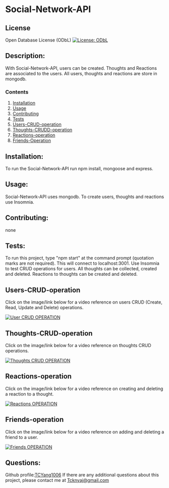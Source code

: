# Social-Network-API

## License
Open Database License (ODbL)
[![License: ODbL](https://img.shields.io/badge/License-ODbL-brightgreen.svg)](https://opendatacommons.org/licenses/odbl/)

## Description: 
With Social-Network-API, users can be created.  Thoughts and Reactions are associated to the users.  All users, thoughts and reactions are store in mongodb.  

### Contents
1.  [Installation](#installation)
2.  [Usage](#usage)
3.  [Contributing](#contributing)
4.  [Tests](#tests)
5.  [Users-CRUD-operation](#users-crud-operation)
6.  [Thoughts-CRUDD-operation](#thoughts-crud-operation)
7.  [Reactions-operation](#reactions-operation)
8.  [Friends-Operation](#friends-operation)

## Installation:  
To run the Social-Network-API run npm install, mongoose and express.

## Usage:
Social-Network-API uses mongodb.  To create users, thoughts and reactions use Insomnia.

## Contributing:
none

## Tests:
To run this project, type "npm start" at the command prompt (quotation marks are not required).  This will connect to localhost:3001.  Use Insomnia to test CRUD operations for users.  All thoughts can be collected, created and deleted.  Reactions to thoughts can be created and deleted. 

## Users-CRUD-operation  
  
Click on the image/link below for a video reference on users CRUD (Create, Read, Update and Delete) operations.  
  
[![User CRUD OPERATION](https://pacificequitygroup.net/wp-content/uploads/2017/01/video-player-placeholder-768x356.png)](https://drive.google.com/file/d/1FdzPXaXkMBs9BLpsemO_UiBZvsuWLUj3/preview)

## Thoughts-CRUD-operation  
  
Click on the image/link below for a video reference on thoughts CRUD operations.  
  
[![Thoughts CRUD OPERATION](https://pacificequitygroup.net/wp-content/uploads/2017/01/video-player-placeholder-768x356.png)](https://drive.google.com/file/d/1ZXZQOdwBfuajgxuBoRuXmThSZZKfOqoj/preview)

## Reactions-operation  
  
Click on the image/link below for a video reference on creating and deleting a reaction to a thought.  
  
[![Reactions OPERATION](https://pacificequitygroup.net/wp-content/uploads/2017/01/video-player-placeholder-768x356.png)](https://drive.google.com/file/d/1E6OWGV9Oo6LuyTlryc5x3zlr1IrgNOkQ/preview)
  
## Friends-operation  
  
Click on the image/link below for a video reference on adding and deleting a friend to a user.  
  
[![Friends OPERATION](https://pacificequitygroup.net/wp-content/uploads/2017/01/video-player-placeholder-768x356.png)](https://drive.google.com/file/d/1KZDsFYwnIkQwdP9-ZKcr7V2IgxZkNwNf/preview)
  
## Questions:
Github profile:[TCYang1006](https://github.com/TCYang1006)
If there are any additional questions about this project, please contact me at [Tcknyaj@gmail.com](Tcknyaj@gmail.com)
